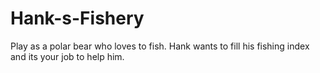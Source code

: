# Hank-s-Fishery
Play as a polar bear who loves to fish. Hank wants to fill his fishing index and its your job to help him. 
